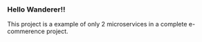 ### Hello Wanderer!!

This project is a example of only 2 microservices in a complete e-commerence project.
